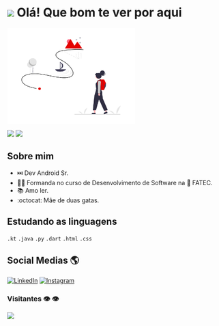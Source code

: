 <h1><img src="https://raw.githubusercontent.com/iampavangandhi/iampavangandhi/master/gifs/Hi.gif" width="30px"> Olá! Que bom te ver por aqui</h1>
 <img align="center" width="300px" src="aventura.png" />

 <img height="164em" src="https://github-readme-stats.vercel.app/api?username=paulademelo&show_icons=true&theme=transparent&count_private=true"></img>
 <img height="164em" src="https://github-readme-stats.vercel.app/api/top-langs/?username=paulademelo&langs_count=8&theme=transparent&layout=compact"></img>
  

## Sobre mim
- ⏭️ Dev Android Sr.
- 👩‍🎓 Formanda no curso de Desenvolvimento de Software na 🏫 FATEC.
- 📚 Amo ler.
- :octocat: Mãe de duas gatas.

## Estudando as linguagens
 `.kt` `.java` `.py` `.dart` `.html`  `.css`

## Social Medias 🌎
[![LinkedIn](https://img.shields.io/badge/linkedin-%230077B5.svg?style=for-the-badge&logo=linkedin&logoColor=white)](https://www.linkedin.com/in/paulademelo/)
[![Instagram](https://img.shields.io/badge/Instagram-%23E4405F.svg?style=for-the-badge&logo=Instagram&logoColor=white)](https://www.instagram.com/paulameloti/)

### Visitantes 👁️ 👁️  
  <img alingn="center" src="https://profile-counter.glitch.me/paulademelo/count.svg" />
   
<!--
**paulademelo/paulademelo** is a ✨ _special_ ✨ repository because its `README.md` (this file) appears on your GitHub profile.

Here are some ideas to get you started:

- 🔭 I’m currently working on ...
- 🌱 I’m currently learning ...
- 👯 I’m looking to collaborate on ...
- 🤔 I’m looking for help with ...
- 💬 Ask me about ...
- 📫 How to reach me: ...
- 😄 Pronouns: ...
- ⚡ Fun fact: ...
-->
